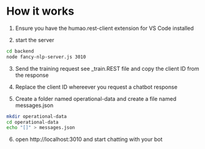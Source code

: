 # How it works

1. Ensure you have the humao.rest-client extension for VS Code installed

2. start the server 
```sh
cd backend
node fancy-nlp-server.js 3010
```
3. Send the training request see _train.REST file and copy the client ID from the response

4. Replace the client ID whereever you request a chatbot response

5. Create a folder named operational-data and create a file named messages.json
```sh
mkdir operational-data
cd operational-data
echo "[]" > messages.json
````

6. open http://localhost:3010 and start chatting with your bot

